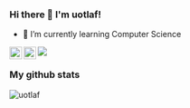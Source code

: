 ### Hi there 👋 I'm uotlaf!

- 🌱 I’m currently learning Computer Science
<a href="https://discord.com/users/272111361708785675">
  <img align="left" alt="My discord" width="22px" src="https://raw.githubusercontent.com/peterthehan/peterthehan/master/assets/discord.svg" />
</a>
<a href="https://twitter.com/uotlaf">
  <img align="left" alt="Abhishek Naidu | Twitter" width="22px" src="https://raw.githubusercontent.com/peterthehan/peterthehan/master/assets/twitter.svg" />
</a>

![](https://visitor-badge.glitch.me/badge?page_id=uotlaf.uotlaf)

### My github stats

<p align="left"> <img src="https://github-readme-stats.vercel.app/api?username=uotlaf&show_icons=true&theme=gotham" alt="uotlaf" />



<!--
**uotlaf/uotlaf** is a ✨ _special_ ✨ repository because its `README.md` (this file) appears on your GitHub profile.

Here are some ideas to get you started:

- 🔭 I’m currently working on ...
- 🌱 I’m currently learning ...
- 👯 I’m looking to collaborate on ...
- 🤔 I’m looking for help with ...
- 💬 Ask me about ...
- 📫 How to reach me: ...
- 😄 Pronouns: ...
- ⚡ Fun fact: ...
-->
